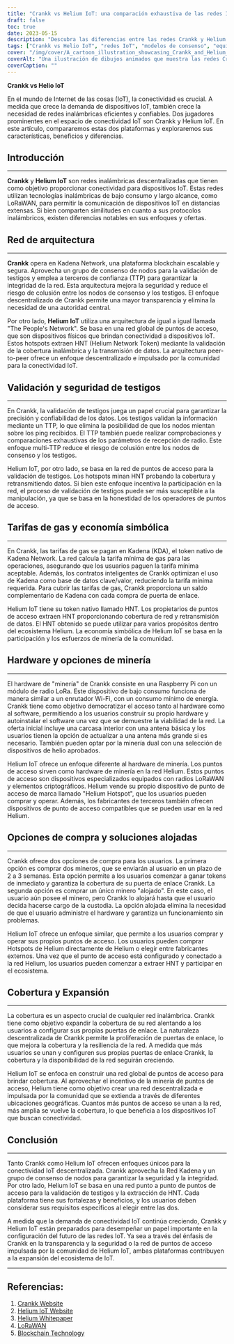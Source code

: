 ```yaml
---
title: "Crankk vs Helium IoT: una comparación exhaustiva de las redes IoT"
draft: false
toc: true
date: 2023-05-15
description: "Descubra las diferencias entre las redes Crankk y Helium IoT, sus modelos de consenso, hardware de minería, tarifas de gas y más."
tags: ["Crankk vs Helio IoT", "redes IoT", "modelos de consenso", "equipo minero", "tarifas de gas", "cadena de bloques", "LoRaWAN", "Conectividad IoT", "Comunicación inalámbrica", "Internet de las Cosas", "redes descentralizadas", "dispositivos de bajo consumo", "Soluciones IoT", "dispositivos inteligentes", "aplicaciones IoT", "transmisión de datos", "soluciones de conectividad", "tecnología IoT", "comparación de redes", "Conexiones inalámbricas"]
cover: "/img/cover/A_cartoon_illustration_showcasing_Crankk_and_Helium_IoT.png"
coverAlt: "Una ilustración de dibujos animados que muestra las redes Crankk y Helium IoT que conectan dispositivos inteligentes en un entorno descentralizado e inalámbrico."
coverCaption: ""
---
```


**Crankk vs Helio IoT**

En el mundo de Internet de las cosas (IoT), la conectividad es crucial. A medida que crece la demanda de dispositivos IoT, también crece la necesidad de redes inalámbricas eficientes y confiables. Dos jugadores prominentes en el espacio de conectividad IoT son Crankk y Helium IoT. En este artículo, compararemos estas dos plataformas y exploraremos sus características, beneficios y diferencias.

## Introducción

______

**Crankk** y **Helium IoT** son redes inalámbricas descentralizadas que tienen como objetivo proporcionar conectividad para dispositivos IoT. Estas redes utilizan tecnologías inalámbricas de bajo consumo y largo alcance, como LoRaWAN, para permitir la comunicación de dispositivos IoT en distancias extensas. Si bien comparten similitudes en cuanto a sus protocolos inalámbricos, existen diferencias notables en sus enfoques y ofertas.

## Red de arquitectura

______

**Crankk** opera en Kadena Network, una plataforma blockchain escalable y segura. Aprovecha un grupo de consenso de nodos para la validación de testigos y emplea a terceros de confianza (TTP) para garantizar la integridad de la red. Esta arquitectura mejora la seguridad y reduce el riesgo de colusión entre los nodos de consenso y los testigos. El enfoque descentralizado de Crankk permite una mayor transparencia y elimina la necesidad de una autoridad central.

Por otro lado, **Helium IoT** utiliza una arquitectura de igual a igual llamada "The People's Network". Se basa en una red global de puntos de acceso, que son dispositivos físicos que brindan conectividad a dispositivos IoT. Estos hotspots extraen HNT (Helium Network Token) mediante la validación de la cobertura inalámbrica y la transmisión de datos. La arquitectura peer-to-peer ofrece un enfoque descentralizado e impulsado por la comunidad para la conectividad IoT.

## Validación y seguridad de testigos

______

En Crankk, la validación de testigos juega un papel crucial para garantizar la precisión y confiabilidad de los datos. Los testigos validan la información mediante un TTP, lo que elimina la posibilidad de que los nodos mientan sobre los ping recibidos. El TTP también puede realizar comprobaciones y comparaciones exhaustivas de los parámetros de recepción de radio. Este enfoque multi-TTP reduce el riesgo de colusión entre los nodos de consenso y los testigos.

Helium IoT, por otro lado, se basa en la red de puntos de acceso para la validación de testigos. Los hotspots minan HNT probando la cobertura y retransmitiendo datos. Si bien este enfoque incentiva la participación en la red, el proceso de validación de testigos puede ser más susceptible a la manipulación, ya que se basa en la honestidad de los operadores de puntos de acceso.

## Tarifas de gas y economía simbólica

______

En Crankk, las tarifas de gas se pagan en Kadena (KDA), el token nativo de Kadena Network. La red calcula la tarifa mínima de gas para las operaciones, asegurando que los usuarios paguen la tarifa mínima aceptable. Además, los contratos inteligentes de Crankk optimizan el uso de Kadena como base de datos clave/valor, reduciendo la tarifa mínima requerida. Para cubrir las tarifas de gas, Crankk proporciona un saldo complementario de Kadena con cada compra de puerta de enlace.

Helium IoT tiene su token nativo llamado HNT. Los propietarios de puntos de acceso extraen HNT proporcionando cobertura de red y retransmisión de datos. El HNT obtenido se puede utilizar para varios propósitos dentro del ecosistema Helium. La economía simbólica de Helium IoT se basa en la participación y los esfuerzos de minería de la comunidad.

## Hardware y opciones de minería

______

El hardware de "minería" de Crankk consiste en una Raspberry Pi con un módulo de radio LoRa. Este dispositivo de bajo consumo funciona de manera similar a un enrutador Wi-Fi, con un consumo mínimo de energía. Crankk tiene como objetivo democratizar el acceso tanto al hardware como al software, permitiendo a los usuarios construir su propio hardware y autoinstalar el software una vez que se demuestre la viabilidad de la red. La oferta inicial incluye una carcasa interior con una antena básica y los usuarios tienen la opción de actualizar a una antena más grande si es necesario. También pueden optar por la minería dual con una selección de dispositivos de helio aprobados.

Helium IoT ofrece un enfoque diferente al hardware de minería. Los puntos de acceso sirven como hardware de minería en la red Helium. Estos puntos de acceso son dispositivos especializados equipados con radios LoRaWAN y elementos criptográficos. Helium vende su propio dispositivo de punto de acceso de marca llamado "Helium Hotspot", que los usuarios pueden comprar y operar. Además, los fabricantes de terceros también ofrecen dispositivos de punto de acceso compatibles que se pueden usar en la red Helium.

## Opciones de compra y soluciones alojadas

______

Crankk ofrece dos opciones de compra para los usuarios. La primera opción es comprar dos mineros, que se enviarán al usuario en un plazo de 2 a 3 semanas. Esta opción permite a los usuarios comenzar a ganar tokens de inmediato y garantiza la cobertura de su puerta de enlace Crankk. La segunda opción es comprar un único minero "alojado". En este caso, el usuario aún posee el minero, pero Crankk lo alojará hasta que el usuario decida hacerse cargo de la custodia. La opción alojada elimina la necesidad de que el usuario administre el hardware y garantiza un funcionamiento sin problemas.

Helium IoT ofrece un enfoque similar, que permite a los usuarios comprar y operar sus propios puntos de acceso. Los usuarios pueden comprar Hotspots de Helium directamente de Helium o elegir entre fabricantes externos. Una vez que el punto de acceso está configurado y conectado a la red Helium, los usuarios pueden comenzar a extraer HNT y participar en el ecosistema.

## Cobertura y Expansión

______

La cobertura es un aspecto crucial de cualquier red inalámbrica. Crankk tiene como objetivo expandir la cobertura de su red alentando a los usuarios a configurar sus propias puertas de enlace. La naturaleza descentralizada de Crankk permite la proliferación de puertas de enlace, lo que mejora la cobertura y la resiliencia de la red. A medida que más usuarios se unan y configuren sus propias puertas de enlace Crankk, la cobertura y la disponibilidad de la red seguirán creciendo.

Helium IoT se enfoca en construir una red global de puntos de acceso para brindar cobertura. Al aprovechar el incentivo de la minería de puntos de acceso, Helium tiene como objetivo crear una red descentralizada e impulsada por la comunidad que se extienda a través de diferentes ubicaciones geográficas. Cuantos más puntos de acceso se unan a la red, más amplia se vuelve la cobertura, lo que beneficia a los dispositivos IoT que buscan conectividad.


## Conclusión

______

Tanto Crankk como Helium IoT ofrecen enfoques únicos para la conectividad IoT descentralizada. Crankk aprovecha la Red Kadena y un grupo de consenso de nodos para garantizar la seguridad y la integridad. Por otro lado, Helium IoT se basa en una red punto a punto de puntos de acceso para la validación de testigos y la extracción de HNT. Cada plataforma tiene sus fortalezas y beneficios, y los usuarios deben considerar sus requisitos específicos al elegir entre las dos.

A medida que la demanda de conectividad IoT continúa creciendo, Crankk y Helium IoT están preparados para desempeñar un papel importante en la configuración del futuro de las redes IoT. Ya sea a través del énfasis de Crankk en la transparencia y la seguridad o la red de puntos de acceso impulsada por la comunidad de Helium IoT, ambas plataformas contribuyen a la expansión del ecosistema de IoT.

______

## Referencias:

1. [Crankk Website](https://crankk.io/)
2. [Helium IoT Website](https://www.helium.com/)
3. [Helium Whitepaper](https://whitepaper.io/document/649/helium-whitepaper)
4. [LoRaWAN](https://lora-alliance.org/about-lorawan)
5. [Blockchain Technology](https://www.investopedia.com/terms/b/blockchain.asp)
